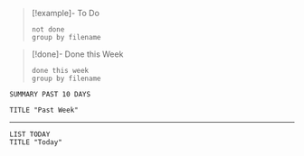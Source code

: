 
>[!example]- To Do
>```tasks
>not done
>group by filename
>```

>[!done]- Done this Week
>```tasks
>done this week
>group by filename
>```

<!-- 
INCLUDE PROJECTS "pv-a1", "pv-auw", "pv-ddca", "pv-pprog"
EXCLUDE PROJECTS "other"
-->



```toggl
SUMMARY PAST 10 DAYS

TITLE "Past Week"
```
___

```toggl
LIST TODAY
TITLE "Today"
```


